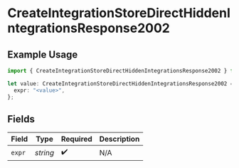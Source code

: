 # CreateIntegrationStoreDirectHiddenIntegrationsResponse2002

## Example Usage

```typescript
import { CreateIntegrationStoreDirectHiddenIntegrationsResponse2002 } from "@vercel/sdk/models/createintegrationstoredirectop.js";

let value: CreateIntegrationStoreDirectHiddenIntegrationsResponse2002 = {
  expr: "<value>",
};
```

## Fields

| Field              | Type               | Required           | Description        |
| ------------------ | ------------------ | ------------------ | ------------------ |
| `expr`             | *string*           | :heavy_check_mark: | N/A                |